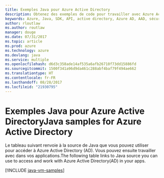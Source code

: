 ```yaml
---
title: Exemples Java pour Azure Active Directory
description: Obtenez des exemples de code pour travailler avec Azure Active Directory à partir de vos applications Java.
keywords: Azure, Java, SDK, API, active directory, Azure AD, AAD, sécurité, connexion, authentification, authentification unique, SAML
author: rloutlaw
ms.author: routlaw
manager: douge
ms.date: 07/31/2017
ms.topic: article
ms.prod: azure
ms.technology: azure
ms.devlang: java
ms.service: multiple
ms.openlocfilehash: d6d3c358ade14af535a6afb26710f73dd15886fd
ms.sourcegitcommit: 1500f341a96d9da461c288abf4baf79f494ae662
ms.translationtype: HT
ms.contentlocale: fr-FR
ms.lasthandoff: 08/28/2017
ms.locfileid: "21930795"
---
```

# <a name="java-samples-for-azure-active-directory"></a><span data-ttu-id="d82d6-104">Exemples Java pour Azure Active Directory</span><span class="sxs-lookup"><span data-stu-id="d82d6-104">Java samples for Azure Active Directory</span></span>

<span data-ttu-id="d82d6-105">Le tableau suivant renvoie à la source de Java que vous pouvez utiliser pour accéder à Azure Active Directory (AD). Vous pouvez ensuite travailler avec dans vos applications.</span><span class="sxs-lookup"><span data-stu-id="d82d6-105">The following table links to Java source you can use to access and work with Azure Active Directory(AD) in your apps.</span></span>

[!INCLUDE [java-vm-samples](includes/java-aad-samples.md)]